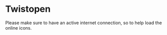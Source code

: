 # Twistopen
Please make sure to have an active internet connection, so to help load the online icons.